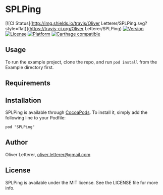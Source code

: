 # SPLPing

[![CI Status](http://img.shields.io/travis/Oliver Letterer/SPLPing.svg?style=flat)](https://travis-ci.org/Oliver Letterer/SPLPing)
[![Version](https://img.shields.io/cocoapods/v/SPLPing.svg?style=flat)](http://cocoadocs.org/docsets/SPLPing)
[![License](https://img.shields.io/cocoapods/l/SPLPing.svg?style=flat)](http://cocoadocs.org/docsets/SPLPing)
[![Platform](https://img.shields.io/cocoapods/p/SPLPing.svg?style=flat)](http://cocoadocs.org/docsets/SPLPing)
[![Carthage compatible](https://img.shields.io/badge/Carthage-compatible-4BC51D.svg?style=flat)](https://github.com/Carthage/Carthage)

## Usage

To run the example project, clone the repo, and run `pod install` from the Example directory first.

## Requirements

## Installation

SPLPing is available through [CocoaPods](http://cocoapods.org). To install
it, simply add the following line to your Podfile:

    pod "SPLPing"

## Author

Oliver Letterer, oliver.letterer@gmail.com

## License

SPLPing is available under the MIT license. See the LICENSE file for more info.
